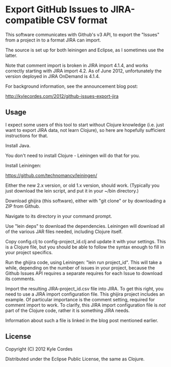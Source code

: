 # Export GitHub Issues to JIRA-compatible CSV format

This software communicates with Github's v3 API, to export
the "Issues" from a project in to a format JIRA can import.

The source is set up for both leiningen and Eclipse, as I sometimes
use the latter.

Note that comment import is broken in JIRA import 4.1.4, and works
correctly starting with JIRA import 4.2.  As of June 2012, unfortunately
the version deployed in JIRA OnDemand is 4.1.4.

For background information, see the announcement blog post:

http://kylecordes.com/2012/github-issues-export-jira

## Usage

I expect some users of this tool to start without Clojure knowledge (i.e. just want to export JIRA data, not learn Clojure), so here are hopefully sufficient instructions for that.

Install Java.

You don't need to install Clojure - Leiningen will do that for you.

Install Leiningen:

https://github.com/technomancy/leiningen/

Either the new 2.x version, or old 1.x version, should work. (Typically you just download the lein script, and put it in your ~/bin directory.)

Download ghijira (this software), either with "git clone" or by downloading a ZIP from Github.

Navigate to its directory in your command prompt.

Use "lein deps" to download the dependencies. Leiningen will download all of the various JAR files needed, including Clojure itself.

Copy config.clj to config-project_id.clj and update it with your settings. This is a Clojure file, but you should be able to follow the syntax enough to fill in your project specifics.

Run the ghijira code, using Leiningen: "lein run project_id". This will take a while, depending on the number of issues in your project, because the Github Issues API requires a separate requires for each Issue to download its comments.

Import the resulting JIRA-project_id.csv file into JIRA. To get this right, you need to use a JIRA import configuration file. This ghijira project includes an example. Of particular importance is the comment setting, required for comment import to work. To clarify, this JIRA import configuration file is *not* part of the Clojure code, rather it is something JIRA needs.

Information about such a file is linked in the blog post mentioned earlier.

## License

Copyright (C) 2012 Kyle Cordes

Distributed under the Eclipse Public License, the same as Clojure.
